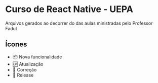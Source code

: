 # Curso de React Native - UEPA
Arquivos gerados ao decorrer do das aulas ministradas pelo Professor Fadul

## Ícones
- :package: Nova funcionalidade
- :up: Atualização
- :bug: Correção
- :checkered_flag: Release